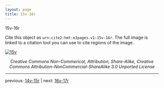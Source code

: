 ```yaml
---
layout: page
title: 15v-16r
---
```


15v-16r

Cite this object as `urn:cite2:hmt:e3pages.v1:15v-16r`. The full image is linked to a citation tool you can use to cite regions of the image.

[![15v](http://www.homermultitext.org/iipsrv?IIIF=/project/homer/pyramidal/deepzoom/hmt/e3bifolio/v1/E3_15v_16r.tif/full/800,/0/default.jpg)](http://www.homermultitext.org/ict2/?urn=urn:cite2:hmt:e3bifolio.v1:E3_15v_16r) 

<p style="text-align: center; font-style: italic;">Creative Commons Non-Commerical, Attribution, Share-Alike, Creative Commons Attribution-NonCommercial-ShareAlike 3.0 Unported License</p>

---

previous: [14v-15r](../14v-15r/) | next: [16v-17r](../16v-17r/)
